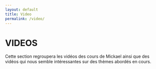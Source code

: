 ```yaml
---
layout: default
title: Video
permalink: /video/
---
```


# VIDEOS
Cette section regroupera les vidéos des cours de Mickael ainsi que des vidéos qui nous semble intéressantes sur des thèmes abordés en cours.